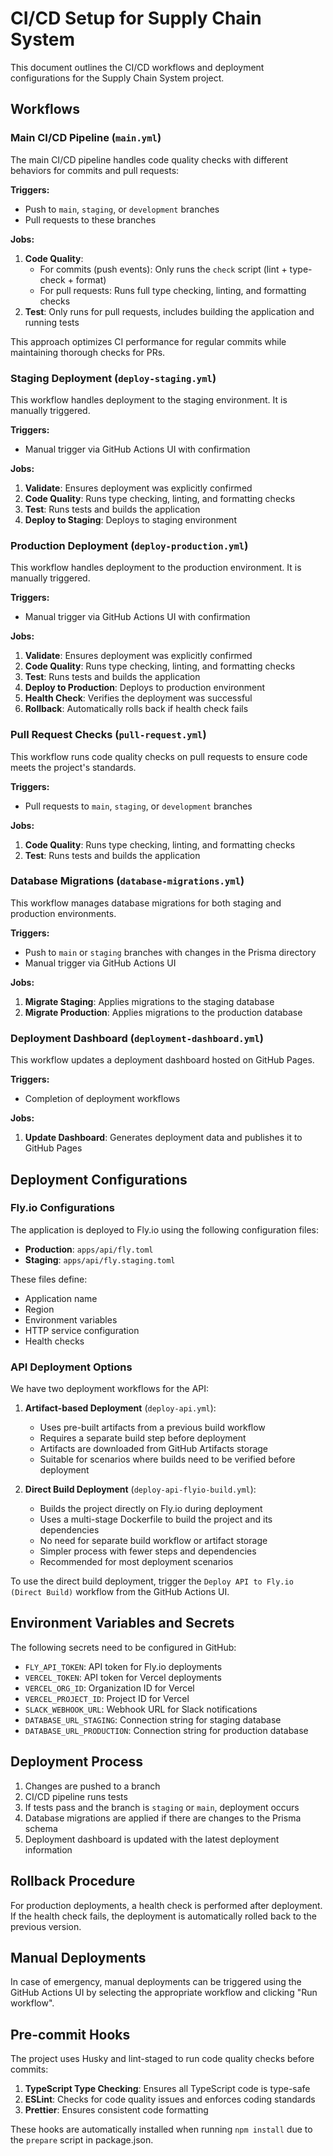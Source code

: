 # CI/CD Setup for Supply Chain System

This document outlines the CI/CD workflows and deployment configurations for the Supply Chain System project.

## Workflows

### Main CI/CD Pipeline (`main.yml`)

The main CI/CD pipeline handles code quality checks with different behaviors for commits and pull requests:

**Triggers:**

- Push to `main`, `staging`, or `development` branches
- Pull requests to these branches

**Jobs:**

1. **Code Quality**:
   - For commits (push events): Only runs the `check` script (lint + type-check + format)
   - For pull requests: Runs full type checking, linting, and formatting checks
2. **Test**: Only runs for pull requests, includes building the application and running tests

This approach optimizes CI performance for regular commits while maintaining thorough checks for PRs.

### Staging Deployment (`deploy-staging.yml`)

This workflow handles deployment to the staging environment. It is manually triggered.

**Triggers:**

- Manual trigger via GitHub Actions UI with confirmation

**Jobs:**

1. **Validate**: Ensures deployment was explicitly confirmed
2. **Code Quality**: Runs type checking, linting, and formatting checks
3. **Test**: Runs tests and builds the application
4. **Deploy to Staging**: Deploys to staging environment

### Production Deployment (`deploy-production.yml`)

This workflow handles deployment to the production environment. It is manually triggered.

**Triggers:**

- Manual trigger via GitHub Actions UI with confirmation

**Jobs:**

1. **Validate**: Ensures deployment was explicitly confirmed
2. **Code Quality**: Runs type checking, linting, and formatting checks
3. **Test**: Runs tests and builds the application
4. **Deploy to Production**: Deploys to production environment
5. **Health Check**: Verifies the deployment was successful
6. **Rollback**: Automatically rolls back if health check fails

### Pull Request Checks (`pull-request.yml`)

This workflow runs code quality checks on pull requests to ensure code meets the project's standards.

**Triggers:**

- Pull requests to `main`, `staging`, or `development` branches

**Jobs:**

1. **Code Quality**: Runs type checking, linting, and formatting checks
2. **Test**: Runs tests and builds the application

### Database Migrations (`database-migrations.yml`)

This workflow manages database migrations for both staging and production environments.

**Triggers:**

- Push to `main` or `staging` branches with changes in the Prisma directory
- Manual trigger via GitHub Actions UI

**Jobs:**

1. **Migrate Staging**: Applies migrations to the staging database
2. **Migrate Production**: Applies migrations to the production database

### Deployment Dashboard (`deployment-dashboard.yml`)

This workflow updates a deployment dashboard hosted on GitHub Pages.

**Triggers:**

- Completion of deployment workflows

**Jobs:**

1. **Update Dashboard**: Generates deployment data and publishes it to GitHub Pages

## Deployment Configurations

### Fly.io Configurations

The application is deployed to Fly.io using the following configuration files:

- **Production**: `apps/api/fly.toml`
- **Staging**: `apps/api/fly.staging.toml`

These files define:

- Application name
- Region
- Environment variables
- HTTP service configuration
- Health checks

### API Deployment Options

We have two deployment workflows for the API:

1. **Artifact-based Deployment** (`deploy-api.yml`):

   - Uses pre-built artifacts from a previous build workflow
   - Requires a separate build step before deployment
   - Artifacts are downloaded from GitHub Artifacts storage
   - Suitable for scenarios where builds need to be verified before deployment

2. **Direct Build Deployment** (`deploy-api-flyio-build.yml`):
   - Builds the project directly on Fly.io during deployment
   - Uses a multi-stage Dockerfile to build the project and its dependencies
   - No need for separate build workflow or artifact storage
   - Simpler process with fewer steps and dependencies
   - Recommended for most deployment scenarios

To use the direct build deployment, trigger the `Deploy API to Fly.io (Direct Build)` workflow from the GitHub Actions UI.

## Environment Variables and Secrets

The following secrets need to be configured in GitHub:

- `FLY_API_TOKEN`: API token for Fly.io deployments
- `VERCEL_TOKEN`: API token for Vercel deployments
- `VERCEL_ORG_ID`: Organization ID for Vercel
- `VERCEL_PROJECT_ID`: Project ID for Vercel
- `SLACK_WEBHOOK_URL`: Webhook URL for Slack notifications
- `DATABASE_URL_STAGING`: Connection string for staging database
- `DATABASE_URL_PRODUCTION`: Connection string for production database

## Deployment Process

1. Changes are pushed to a branch
2. CI/CD pipeline runs tests
3. If tests pass and the branch is `staging` or `main`, deployment occurs
4. Database migrations are applied if there are changes to the Prisma schema
5. Deployment dashboard is updated with the latest deployment information

## Rollback Procedure

For production deployments, a health check is performed after deployment. If the health check fails, the deployment is automatically rolled back to the previous version.

## Manual Deployments

In case of emergency, manual deployments can be triggered using the GitHub Actions UI by selecting the appropriate workflow and clicking "Run workflow".

## Pre-commit Hooks

The project uses Husky and lint-staged to run code quality checks before commits:

1. **TypeScript Type Checking**: Ensures all TypeScript code is type-safe
2. **ESLint**: Checks for code quality issues and enforces coding standards
3. **Prettier**: Ensures consistent code formatting

These hooks are automatically installed when running `npm install` due to the `prepare` script in package.json.
